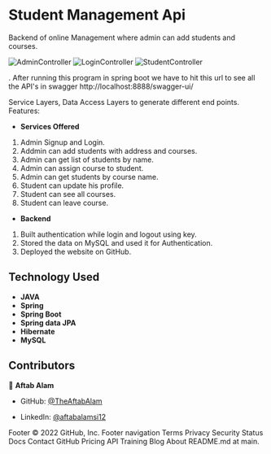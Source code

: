 
# Student Management Api
Backend of online Management where admin can add students and courses.


![AdminController](https://user-images.githubusercontent.com/102217871/203153005-b4ba444b-6405-4620-9e34-7215b2ae1022.png)
![LoginController](https://user-images.githubusercontent.com/102217871/203153044-62d2f677-7b5e-4a70-adb2-612e6a5f07a1.png)
![StudentController](https://user-images.githubusercontent.com/102217871/203153057-2f8da31b-8135-45a4-8170-8d876edb548e.png)


. After running this program in spring boot we have to hit this url to see all the API's in swagger 
http://localhost:8888/swagger-ui/


Service Layers, Data Access Layers to generate different end points. Features:

- **Services Offered**
1. Admin Signup and Login.
2. Addmin can add students with address and courses.
3. Admin can get list of students by name.
4. Admin can assign course to student.
5. Admin can get students by course name.
6. Student can update his profile.
7. Student can see all courses.
8. Student can leave course.

- **Backend**
1. Built authentication while login and logout using key.
2. Stored the data on MySQL and used it for Authentication.
3. Deployed the website on GitHub.



## Technology Used

- **JAVA**
- **Spring**
- **Spring Boot**
- **Spring data JPA**
- **Hibernate**
- **MySQL**


## Contributors
👤 **Aftab Alam**

- GitHub: [@TheAftabAlam](https://github.com/Theaftabalam)

- LinkedIn: [@aftabalamsi12](https://www.linkedin.com/in/aftabalamsi12/)



Footer
© 2022 GitHub, Inc.
Footer navigation
Terms
Privacy
Security
Status
Docs
Contact GitHub
Pricing
API
Training
Blog
About
README.md at main.
